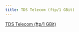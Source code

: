 ```yaml
---
title: TDS Telecom (ftp/1 GBit)
---
```


[TDS Telecom (ftp/1 GBit)](ftp://ftp10.frugalware.org/frugalware/)